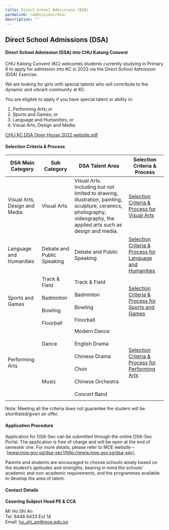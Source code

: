 ```yaml
---
title: Direct School Admissions (DSA)
permalink: /admissions/dsa/
description: ""
---
```

## Direct School Admissions (DSA)

#### Direct School Admission (DSA) into CHIJ Katong Convent

CHIJ Katong Convent (KC) welcomes students currently studying in Primary 6 to apply for admission into KC in 2023 via the Direct School Admission (DSA) Exercise.

We are looking for girls with special talents who will contribute to the dynamic and vibrant community at KC.

You are eligible to apply if you have special talent or ability in:

1.  Performing Arts; or
2.  Sports and Games; or
3.  Language and Humanities; or
4.  Visual Arts, Design and Media

[CHIJ KC DSA Open House 2022 website.pdf](/files/CHIJ%20KC%20DSA%20Open%20House%202022%20website.pdf)

#### Selection Criteria & Process

| **DSA Main Category** | **Sub Category** | **DSA Talent Area** | **Selection Criteria & Process** |
|---|---|---|---|
| Visual Arts, Design and Media | Visual Arts | Visual Arts.<br>Including but not limited to drawing, illustration, painting, sculpture, ceramics, photography, videography, the applied arts such as design and media. | [Selection Criteria & Process for Visual Arts](/files/Direct%20School%20Admission%202022%20_%20criteria%20%20process%20VA.pdf) |
| Language and Humanities | Debate and Public Speaking | Debate and Public Speaking | [Selection Criteria & Process for Language and Humanities](/files/Direct%20School%20Admission%202022%20_%20criteria%20%20process%20Lang.pdf) |
| Sports and Games | Track & Field  <br><br>Badminton  <br><br>Bowling  <br><br>Floorball | Track & Field  <br><br>Badminton  <br><br>Bowling  <br><br>Floorball | [Selection Criteria & Process for Sports and Games](/files/Direct%20School%20Admission%202022%20_%20criteria%20%20process%20Sports.pdf) |
| Performing Arts | Dance  <br><br><br><br><br><br>Music | Modern Dance  <br><br>English Drama  <br><br>Chinese Drama  <br><br>Choir  <br><br>Chinese Orchestra   <br><br>Concert Band | [Selection Criteria & Process for Performing Arts](/files/Direct%20School%20Admission%202022%20_%20criteria%20%20process%20PA.pdf) |
|  |  |  |  |

Note: Meeting all the criteria does not guarantee the student will be shortlisted/given an offer.

#### Application Procedure

Application for DSA-Sec can be submitted through the online DSA-Sec Portal. The application is free of charge and will be open at the end of semester one. For more details, please refer to MOE website – [www.moe.gov.sg/dsa-sec](http://www.moe.gov.sg/dsa-sec).  

Parents and students are encouraged to choose schools wisely based on the student’s aptitudes and strengths, bearing in mind the schools’ academic and non-academic requirements, and the programmes available to develop the area of talent.

#### Contact Details

**Covering Subject Head PE & CCA**  
  

Mr Ho Shi An <br>
Tel: 6448 6433 Ext 14 <br>
Email: [ho\_shi\_an@moe.edu.sg](mailto:ho_shi_an@moe.edu.sg)